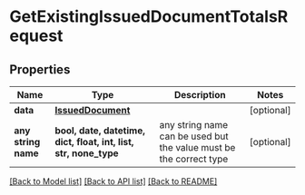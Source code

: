 # GetExistingIssuedDocumentTotalsRequest


## Properties
Name | Type | Description | Notes
------------ | ------------- | ------------- | -------------
**data** | [**IssuedDocument**](IssuedDocument.md) |  | [optional] 
**any string name** | **bool, date, datetime, dict, float, int, list, str, none_type** | any string name can be used but the value must be the correct type | [optional]

[[Back to Model list]](../README.md#documentation-for-models) [[Back to API list]](../README.md#documentation-for-api-endpoints) [[Back to README]](../README.md)


